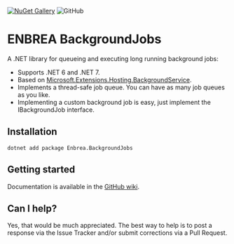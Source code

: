 [![NuGet Gallery](https://img.shields.io/badge/NuGet%20Gallery-enbrea.backgroundjobs-blue.svg)](https://www.nuget.org/packages/Enbrea.BackgroundJobs/)
![GitHub](https://img.shields.io/github/license/enbrea/enbrea.backgroundjobs)

# ENBREA BackgroundJobs

A .NET library for queueing and executing long running background jobs:

+ Supports .NET 6 and .NET 7.
+ Based on [Microsoft.Extensions.Hosting.BackgroundService](https://docs.microsoft.com/en-us/dotnet/api/microsoft.extensions.hosting.backgroundservice).
+ Implements a thread-safe job queue. You can have as many job queues as you like.
+ Implementing a custom background job is easy, just implement the IBackgroundJob interface.

## Installation

```
dotnet add package Enbrea.BackgroundJobs
```

## Getting started

Documentation is available in the [GitHub wiki](https://github.com/enbrea/enbrea.backgroundjobs/wiki).

## Can I help?

Yes, that would be much appreciated. The best way to help is to post a response via the Issue Tracker and/or submit corrections via a Pull Request.
